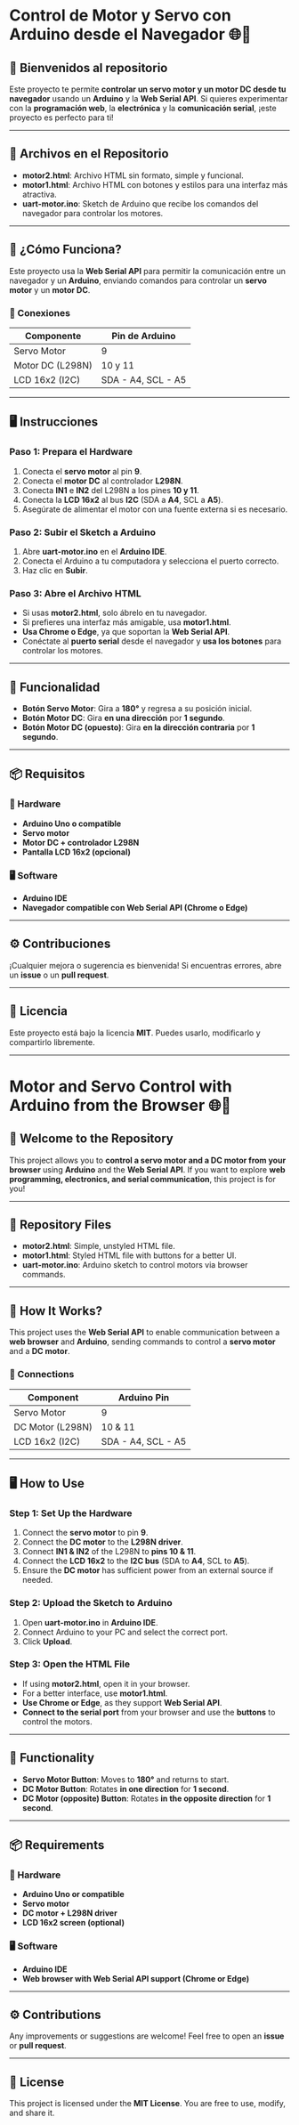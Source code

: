 # Control de Motor y Servo con Arduino desde el Navegador 🌐🚀

## 🚀 Bienvenidos al repositorio
Este proyecto te permite **controlar un servo motor y un motor DC desde tu navegador** usando un **Arduino** y la **Web Serial API**. Si quieres experimentar con la **programación web**, la **electrónica** y la **comunicación serial**, ¡este proyecto es perfecto para ti!

---

## 📂 Archivos en el Repositorio
- **motor2.html**: Archivo HTML sin formato, simple y funcional.
- **motor1.html**: Archivo HTML con botones y estilos para una interfaz más atractiva.
- **uart-motor.ino**: Sketch de Arduino que recibe los comandos del navegador para controlar los motores.

---

## 🔌 ¿Cómo Funciona?
Este proyecto usa la **Web Serial API** para permitir la comunicación entre un navegador y un **Arduino**, enviando comandos para controlar un **servo motor** y un **motor DC**.

### 🔗 Conexiones
| Componente       | Pin de Arduino |
|-----------------|--------------|
| Servo Motor     | 9            |
| Motor DC (L298N) | 10 y 11      |
| LCD 16x2 (I2C)  | SDA - A4, SCL - A5 |

---

## 🖥️ Instrucciones
### Paso 1: Prepara el Hardware
1. Conecta el **servo motor** al pin **9**.
2. Conecta el **motor DC** al controlador **L298N**.
3. Conecta **IN1** e **IN2** del L298N a los pines **10 y 11**.
4. Conecta la **LCD 16x2** al bus **I2C** (SDA a **A4**, SCL a **A5**).
5. Asegúrate de alimentar el motor con una fuente externa si es necesario.

### Paso 2: Subir el Sketch a Arduino
1. Abre **uart-motor.ino** en el **Arduino IDE**.
2. Conecta el Arduino a tu computadora y selecciona el puerto correcto.
3. Haz clic en **Subir**.

### Paso 3: Abre el Archivo HTML
- Si usas **motor2.html**, solo ábrelo en tu navegador.
- Si prefieres una interfaz más amigable, usa **motor1.html**.
- **Usa Chrome o Edge**, ya que soportan la **Web Serial API**.
- Conéctate al **puerto serial** desde el navegador y **usa los botones** para controlar los motores.

---

## 📜 Funcionalidad
- **Botón Servo Motor**: Gira a **180°** y regresa a su posición inicial.
- **Botón Motor DC**: Gira **en una dirección** por **1 segundo**.
- **Botón Motor DC (opuesto)**: Gira **en la dirección contraria** por **1 segundo**.

---

## 📦 Requisitos
### 🔧 Hardware
- **Arduino Uno o compatible**
- **Servo motor**
- **Motor DC + controlador L298N**
- **Pantalla LCD 16x2 (opcional)**

### 🖥️ Software
- **Arduino IDE**
- **Navegador compatible con Web Serial API (Chrome o Edge)**

---

## ⚙️ Contribuciones
¡Cualquier mejora o sugerencia es bienvenida! Si encuentras errores, abre un **issue** o un **pull request**.

---

## 📝 Licencia
Este proyecto está bajo la licencia **MIT**. Puedes usarlo, modificarlo y compartirlo libremente.

---

# Motor and Servo Control with Arduino from the Browser 🌐🚀

## 🚀 Welcome to the Repository
This project allows you to **control a servo motor and a DC motor from your browser** using **Arduino** and the **Web Serial API**. If you want to explore **web programming, electronics, and serial communication**, this project is for you!

---

## 📂 Repository Files
- **motor2.html**: Simple, unstyled HTML file.
- **motor1.html**: Styled HTML file with buttons for a better UI.
- **uart-motor.ino**: Arduino sketch to control motors via browser commands.

---

## 🔌 How It Works?
This project uses the **Web Serial API** to enable communication between a **web browser** and **Arduino**, sending commands to control a **servo motor** and a **DC motor**.

### 🔗 Connections
| Component       | Arduino Pin |
|----------------|------------|
| Servo Motor    | 9          |
| DC Motor (L298N) | 10 & 11  |
| LCD 16x2 (I2C) | SDA - A4, SCL - A5 |

---

## 🖥️ How to Use
### Step 1: Set Up the Hardware
1. Connect the **servo motor** to pin **9**.
2. Connect the **DC motor** to the **L298N driver**.
3. Connect **IN1 & IN2** of the L298N to **pins 10 & 11**.
4. Connect the **LCD 16x2** to the **I2C bus** (SDA to **A4**, SCL to **A5**).
5. Ensure the **DC motor** has sufficient power from an external source if needed.

### Step 2: Upload the Sketch to Arduino
1. Open **uart-motor.ino** in **Arduino IDE**.
2. Connect Arduino to your PC and select the correct port.
3. Click **Upload**.

### Step 3: Open the HTML File
- If using **motor2.html**, open it in your browser.
- For a better interface, use **motor1.html**.
- **Use Chrome or Edge**, as they support **Web Serial API**.
- **Connect to the serial port** from your browser and use the **buttons** to control the motors.

---

## 📜 Functionality
- **Servo Motor Button**: Moves to **180°** and returns to start.
- **DC Motor Button**: Rotates **in one direction** for **1 second**.
- **DC Motor (opposite) Button**: Rotates **in the opposite direction** for **1 second**.

---

## 📦 Requirements
### 🔧 Hardware
- **Arduino Uno or compatible**
- **Servo motor**
- **DC motor + L298N driver**
- **LCD 16x2 screen (optional)**

### 🖥️ Software
- **Arduino IDE**
- **Web browser with Web Serial API support (Chrome or Edge)**

---

## ⚙️ Contributions
Any improvements or suggestions are welcome! Feel free to open an **issue** or **pull request**.

---

## 📝 License
This project is licensed under the **MIT License**. You are free to use, modify, and share it.
